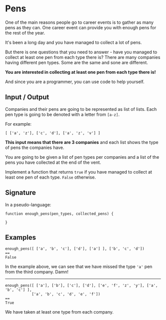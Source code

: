 # Pens

One of the main reasons people go to career events is to gather as many pens as they can. One career event can provide you with enough pens for the rest of the year.

It's been a long day and you have managed to collect a lot of pens.

But there is one questions that you need to answer - have you managed to collect at least one pen from each type there is? There are many companies having different pen types. Some are the same and sone are different.

**You are interested in collecting at least one pen from each type there is!**

And since you are a programmer, you can use code to help yourself.

## Input / Output

Companies and their pens are going to be represented as list of lists. Each pen type is going to be denoted with a letter from `[a-z]`.

For example:

```
[ ['a', 'z'], ['c', 'd'], ['a', 'z', 'v'] ]
```

**This input means that there are 3 companies** and each list shows the type of pens the companies have.

You are going to be given a list of pen types per companies and a list of the pens you have collected at the end of the vent.

Implement a function that returns `true` if you have managed to collect at least one pen of each type. `False` otherwise.

## Signature

In a pseudo-language:

```
function enough_pens(pen_types, collected_pens) {

}
```

## Examples

```
enough_pens([ ['a', 'b', 'c'], ['d'], ['a'] ], ['b', 'c', 'd'])
==
False
```

In the example above, we can see that we have missed the type `'a'` pen from the third company. Damn!

---

```
enough_pens([ ['a'], ['b'], ['c'], ['d'], ['e', 'f', 'z', 'y'], ['a', 'b', 'c'] ],
            ['a', 'b', 'c', 'd', 'e', 'f'])
==
True
```

We have taken at least one type from each company.
